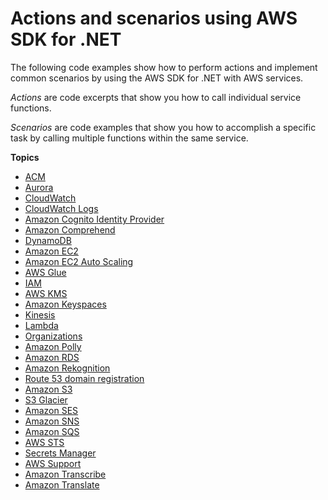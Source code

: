 # Actions and scenarios using AWS SDK for \.NET<a name="csharp_code_examples_categorized"></a>

The following code examples show how to perform actions and implement common scenarios by using the AWS SDK for \.NET with AWS services\.

*Actions* are code excerpts that show you how to call individual service functions\.

*Scenarios* are code examples that show you how to accomplish a specific task by calling multiple functions within the same service\.

**Topics**
+ [ACM](csharp_acm_code_examples.md)
+ [Aurora](csharp_aurora_code_examples.md)
+ [CloudWatch](csharp_cloudwatch_code_examples.md)
+ [CloudWatch Logs](csharp_cloudwatch-logs_code_examples.md)
+ [Amazon Cognito Identity Provider](csharp_cognito-identity-provider_code_examples.md)
+ [Amazon Comprehend](csharp_comprehend_code_examples.md)
+ [DynamoDB](csharp_dynamodb_code_examples.md)
+ [Amazon EC2](csharp_ec2_code_examples.md)
+ [Amazon EC2 Auto Scaling](csharp_auto-scaling_code_examples.md)
+ [AWS Glue](csharp_glue_code_examples.md)
+ [IAM](csharp_iam_code_examples.md)
+ [AWS KMS](csharp_kms_code_examples.md)
+ [Amazon Keyspaces](csharp_keyspaces_code_examples.md)
+ [Kinesis](csharp_kinesis_code_examples.md)
+ [Lambda](csharp_lambda_code_examples.md)
+ [Organizations](csharp_organizations_code_examples.md)
+ [Amazon Polly](csharp_polly_code_examples.md)
+ [Amazon RDS](csharp_rds_code_examples.md)
+ [Amazon Rekognition](csharp_rekognition_code_examples.md)
+ [Route 53 domain registration](csharp_route53-domains_code_examples.md)
+ [Amazon S3](csharp_s3_code_examples.md)
+ [S3 Glacier](csharp_glacier_code_examples.md)
+ [Amazon SES](csharp_ses_code_examples.md)
+ [Amazon SNS](csharp_sns_code_examples.md)
+ [Amazon SQS](csharp_sqs_code_examples.md)
+ [AWS STS](csharp_sts_code_examples.md)
+ [Secrets Manager](csharp_secrets-manager_code_examples.md)
+ [AWS Support](csharp_support_code_examples.md)
+ [Amazon Transcribe](csharp_transcribe_code_examples.md)
+ [Amazon Translate](csharp_translate_code_examples.md)